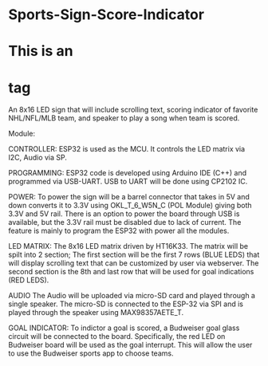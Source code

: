 # Sports-Sign-Score-Indicator

# This is an <h1> tag
An 8x16 LED sign that will include scrolling text, scoring indicator of favorite NHL/NFL/MLB team, and speaker to play a song when team is scored.

Module:

CONTROLLER:
ESP32 is used as the MCU. It controls the LED matrix via I2C, Audio via SP.

PROGRAMMING:
ESP32 code is developed using Arduino IDE (C++) and programmed via USB-UART. USB to UART will be done using CP2102 IC.

POWER:
To power the sign will be a barrel connector that takes in 5V and down converts it to 3.3V using OKL_T_6_W5N_C (POL Module) giving both 3.3V and 5V rail. There is an option to power the board through USB is available, but the 3.3V rail must be disabled due to lack of current. The feature is mainly to program the ESP32 with power all the modules.

LED MATRIX:
The 8x16 LED matrix driven by HT16K33. The matrix will be spilt into 2 section; The first section will be the first 7 rows (BLUE LEDS) that will display scrolling text that can be customized by user via webserver. The second section is the 8th and last row that will be used for goal indications (RED LEDS). 

AUDIO
The Audio will be uploaded via micro-SD card and played through a single speaker. The micro-SD is connected to the ESP-32 via SPI and is played through the speaker using MAX98357AETE_T.

GOAL INDICATOR:
To indictor a goal is scored, a Budweiser goal glass circuit will be connected to the board. Specifically, the red LED on Budweiser board will be used as the goal interrupt. This will allow the user to use the Budweiser sports app to choose teams.
